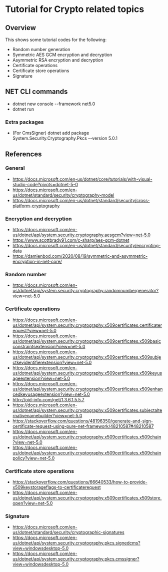 # Tutorial for Crypto related topics

## Overview

This shows some tutorial codes for the following:
- Random number generation
- Symmetric AES GCM encryption and decryption
- Asymmetric RSA encryption and decryption
- Certificate operations
- Certificate store operations
- Signature

## NET CLI commands

- dotnet new console --framework net5.0
- dotnet run

### Extra packages

- (For CmsSigner) dotnet add package System.Security.Cryptography.Pkcs --version 5.0.1

## References

### General

- https://docs.microsoft.com/en-us/dotnet/core/tutorials/with-visual-studio-code?pivots=dotnet-5-0
- https://docs.microsoft.com/en-us/dotnet/standard/security/cryptography-model
- https://docs.microsoft.com/en-us/dotnet/standard/security/cross-platform-cryptography 

### Encryption and decryption

- https://docs.microsoft.com/en-us/dotnet/api/system.security.cryptography.aesgcm?view=net-5.0
- https://www.scottbrady91.com/c-sharp/aes-gcm-dotnet
- https://docs.microsoft.com/en-us/dotnet/standard/security/encrypting-data 
- https://damienbod.com/2020/08/19/symmetric-and-asymmetric-encryption-in-net-core/ 

### Random number

- https://docs.microsoft.com/en-us/dotnet/api/system.security.cryptography.randomnumbergenerator?view=net-5.0

### Certificate operations

- https://docs.microsoft.com/en-us/dotnet/api/system.security.cryptography.x509certificates.certificaterequest?view=net-5.0
- https://docs.microsoft.com/en-us/dotnet/api/system.security.cryptography.x509certificates.x509basicconstraintsextension?view=net-5.0
- https://docs.microsoft.com/en-us/dotnet/api/system.security.cryptography.x509certificates.x509subjectkeyidentifierextension?view=net-5.0
- https://docs.microsoft.com/en-us/dotnet/api/system.security.cryptography.x509certificates.x509keyusageextension?view=net-5.0
- https://docs.microsoft.com/en-us/dotnet/api/system.security.cryptography.x509certificates.x509enhancedkeyusageextension?view=net-5.0
- http://oid-info.com/get/1.3.6.1.5.5.7
- https://docs.microsoft.com/en-us/dotnet/api/system.security.cryptography.x509certificates.subjectalternativenamebuilder?view=net-5.0
- https://stackoverflow.com/questions/48196350/generate-and-sign-certificate-request-using-pure-net-framework/48210587#48210587
- https://docs.microsoft.com/en-us/dotnet/api/system.security.cryptography.x509certificates.x509chain?view=net-5.0
- https://docs.microsoft.com/en-us/dotnet/api/system.security.cryptography.x509certificates.x509chainpolicy?view=net-5.0 

### Certificate store operations

- https://stackoverflow.com/questions/66640533/how-to-provide-x509keystorageflags-to-certificaterequest 
- https://docs.microsoft.com/en-us/dotnet/api/system.security.cryptography.x509certificates.x509store.open?view=net-5.0

### Signature

- https://docs.microsoft.com/en-us/dotnet/standard/security/cryptographic-signatures
- https://docs.microsoft.com/en-us/dotnet/api/system.security.cryptography.pkcs.signedcms?view=windowsdesktop-5.0
- https://docs.microsoft.com/en-us/dotnet/api/system.security.cryptography.pkcs.cmssigner?view=windowsdesktop-5.0